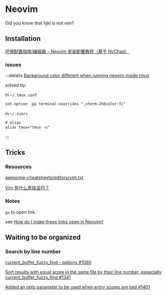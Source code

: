 # Neovim

Did you know that hjkl is not vim?

## Installation

[环境配置指南/编辑器 – Neovim 安装配置教程（基于 NvChad）](https://zhuanlan.zhihu.com/p/712125953)

### issues

:::details [Background color different when running neovim inside tmux](https://github.com/wez/wezterm/issues/3649)

solved by:

in `~/.tmux.conf`

```txt
set-option -ga terminal-overrides ",xterm-256color:Tc"
```
in `~/.zshrc`

```txt
# alias
alias tmux="tmux -u"
```
:::

## Tricks

### Resources

[awesome-cheatsheets/editors/vim.txt](https://github.com/skywind3000/awesome-cheatsheets/blob/master/editors/vim.txt)

[Vim 有什么奇技淫巧？](https://www.zhihu.com/question/27478597/answer/2777381978)

### Notes

`gx` to open link.

see [How do I make these links open in Neovim?](https://www.reddit.com/r/neovim/comments/xv0f4q/how_do_i_make_these_links_open_in_neovim/)


## Waiting to be organized

### Search by line number

[current_buffer_fuzzy_find - options #1080](https://github.com/nvim-telescope/telescope.nvim/issues/1080)

[Sort results with equal score in the same file by their line number, especially current_buffer_fuzzy_find #1341](https://github.com/nvim-telescope/telescope.nvim/issues/1341)

[Added an opts parameter to be used when entry scores are tied #1401](https://github.com/nvim-telescope/telescope.nvim/pull/1401)
